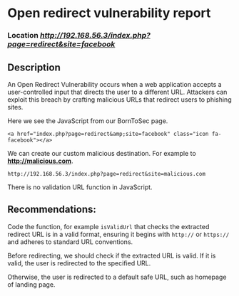 # Open redirect vulnerability report

### Location ***http://192.168.56.3/index.php?page=redirect&site=facebook***

## Description

An Open Redirect Vulnerability occurs when a web application accepts a user-controlled input that directs the user to a different URL.
Attackers can exploit this breach by crafting malicious URLs that redirect users to phishing sites.

Here we see the JavaScript from our BornToSec page.

```
<a href="index.php?page=redirect&amp;site=facebook" class="icon fa-facebook"></a>
```

We can create our custom malicious destination. For example to **http://malicious.com**.

```http://192.168.56.3/index.php?page=redirect&site=malicious.com```

There is no validation URL function in JavaScript.

## Recommendations:

Code the function, for example ```isValidUrl``` that checks the extracted redirect URL is in a valid format, ensuring it begins with ```http://``` or ```https://``` and adheres to standard URL conventions.

Before redirecting, we should check if the extracted URL is valid. If it is valid, the user is redirected to the specified URL. 

Otherwise, the user is redirected to a default safe URL, such as homepage of landing page.
